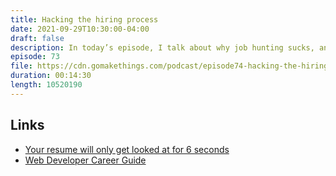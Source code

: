 ```yaml
---
title: Hacking the hiring process
date: 2021-09-29T10:30:00-04:00
draft: false
description: In today’s episode, I talk about why job hunting sucks, and how to hack the process to make it suck less.
episode: 73
file: https://cdn.gomakethings.com/podcast/episode74-hacking-the-hiring-process.mp3
duration: 00:14:30
length: 10520190
---
```


## Links

- [Your resume will only get looked at for 6 seconds](http://cdn.theladders.net/static/images/basicSite/pdfs/TheLadders-EyeTracking-StudyC2.pdf)
- [Web Developer Career Guide](https://gomakethings.com/career-guide)